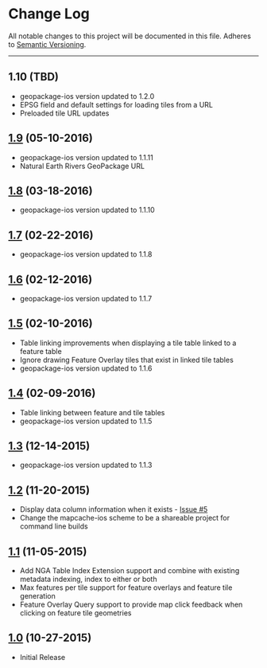 # Change Log
All notable changes to this project will be documented in this file.
Adheres to [Semantic Versioning](http://semver.org/).

---

## 1.10 (TBD)

* geopackage-ios version updated to 1.2.0
* EPSG field and default settings for loading tiles from a URL
* Preloaded tile URL updates

## [1.9](https://github.com/ngageoint/geopackage-mapcache-ios/releases/tag/1.9) (05-10-2016)

* geopackage-ios version updated to 1.1.11
* Natural Earth Rivers GeoPackage URL

## [1.8](https://github.com/ngageoint/geopackage-mapcache-ios/releases/tag/1.8) (03-18-2016)

* geopackage-ios version updated to 1.1.10

## [1.7](https://github.com/ngageoint/geopackage-mapcache-ios/releases/tag/1.7) (02-22-2016)

* geopackage-ios version updated to 1.1.8

## [1.6](https://github.com/ngageoint/geopackage-mapcache-ios/releases/tag/1.6) (02-12-2016)

* geopackage-ios version updated to 1.1.7

## [1.5](https://github.com/ngageoint/geopackage-mapcache-ios/releases/tag/1.5) (02-10-2016)

* Table linking improvements when displaying a tile table linked to a feature table
* Ignore drawing Feature Overlay tiles that exist in linked tile tables
* geopackage-ios version updated to 1.1.6

## [1.4](https://github.com/ngageoint/geopackage-mapcache-ios/releases/tag/1.4) (02-09-2016)

* Table linking between feature and tile tables
* geopackage-ios version updated to 1.1.5

## [1.3](https://github.com/ngageoint/geopackage-mapcache-ios/releases/tag/1.3) (12-14-2015)

* geopackage-ios version updated to 1.1.3

## [1.2](https://github.com/ngageoint/geopackage-mapcache-ios/releases/tag/1.2) (11-20-2015)

* Display data column information when it exists - [Issue #5](https://github.com/ngageoint/geopackage-mapcache-ios/issues/5)
* Change the mapcache-ios scheme to be a shareable project for command line builds

## [1.1](https://github.com/ngageoint/geopackage-mapcache-ios/releases/tag/1.1) (11-05-2015)

* Add NGA Table Index Extension support and combine with existing metadata indexing, index to either or both
* Max features per tile support for feature overlays and feature tile generation
* Feature Overlay Query support to provide map click feedback when clicking on feature tile geometries

## [1.0](https://github.com/ngageoint/geopackage-mapcache-ios/releases/tag/1.0) (10-27-2015)

* Initial Release
